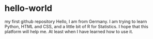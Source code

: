 # hello-world
my first github repository
Hello,
I am from Germany. I am trying to learn Python, HTML and CSS, and a little bit of R for Statistics. 
I hope that this platform will help me. At least when I have learned how to use it. 
